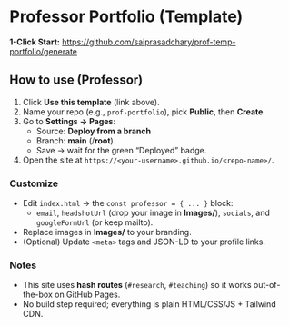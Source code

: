 # Professor Portfolio (Template)

**1-Click Start:** https://github.com/saiprasadchary/prof-temp-portfolio/generate

## How to use (Professor)
1. Click **Use this template** (link above).
2. Name your repo (e.g., `prof-portfolio`), pick **Public**, then **Create**.
3. Go to **Settings → Pages**:
   - Source: **Deploy from a branch**
   - Branch: **main** (/**root**)
   - Save → wait for the green “Deployed” badge.
4. Open the site at `https://<your-username>.github.io/<repo-name>/`.

### Customize
- Edit `index.html` → the `const professor = { ... }` block:
  - `email`, `headshotUrl` (drop your image in **Images/**), `socials`, and `googleFormUrl` (or keep mailto).
- Replace images in **Images/** to your branding.
- (Optional) Update `<meta>` tags and JSON-LD to your profile links.

### Notes
- This site uses **hash routes** (`#research`, `#teaching`) so it works out-of-the-box on GitHub Pages.
- No build step required; everything is plain HTML/CSS/JS + Tailwind CDN.
